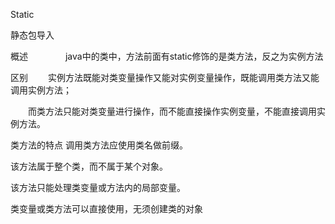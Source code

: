Static 

静态包导入

概述　　
　　java中的类中，方法前面有static修饰的是类方法，反之为实例方法

区别
　　实例方法既能对类变量操作又能对实例变量操作，既能调用类方法又能调用实例方法；

　　而类方法只能对类变量进行操作，而不能直接操作实例变量，不能直接调用实例方法。

类方法的特点
调用类方法应使用类名做前缀。

该方法属于整个类，而不属于某个对象。

该方法只能处理类变量或方法内的局部变量。

类变量或类方法可以直接使用，无须创建类的对象

 